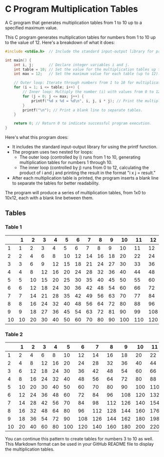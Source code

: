 # C Program Multiplication Tables
A C program that generates multiplication tables from 1 to 10 up to a specified maximum value.

This C program generates multiplication tables for numbers from 1 to 10 up to the value of 12. Here's a breakdown of what it does:

```c
#include <stdio.h>  // Include the standard input-output library for printf.

int main() {
    int i, j;       // Declare integer variables i and j.
    int table = 10; // Set the value for the multiplication tables up to 10.
    int max = 12;   // Set the maximum value for each table (up to 12).

    // Outer loop: Iterate through numbers from 1 to 10 for multiplication tables.
    for (i = 1; i <= table; i++) {
        // Inner loop: Multiply the number (i) with values from 0 to 12.
        for (j = 0; j <= max; j++) {
            printf("%d x %d = %d\n", i, j, i * j); // Print the multiplication equation.
        }
        printf("\n"); // Print a blank line to separate tables.
    }

    return 0; // Return 0 to indicate successful program execution.
}
```

Here's what this program does:
* It includes the standard input-output library for using the printf function.
* The program uses two nested for loops:
    * The outer loop (controlled by i) runs from 1 to 10, generating multiplication tables for numbers 1 through 10.
    * The inner loop (controlled by j) runs from 0 to 12, calculating the product of i and j and printing the result in the format "i x j = result."
* After each multiplication table is printed, the program inserts a blank line to separate the tables for better readability.

The program will produce a series of multiplication tables, from 1x0 to 10x12, each with a blank line between them.


## Tables

### Table 1
|   | 1   | 2   | 3   | 4   | 5   | 6   | 7   | 8   | 9   | 10  | 11  | 12  |
|---|---|---|---|---|---|---|---|---|---|---|---|---|
| 1 | 1  | 2  | 3  | 4  | 5  | 6  | 7  | 8  | 9  | 10 | 11 | 12 |
| 2 | 2  | 4  | 6  | 8  | 10 | 12 | 14 | 16 | 18 | 20 | 22 | 24 |
| 3 | 3  | 6  | 9  | 12 | 15 | 18 | 21 | 24 | 27 | 30 | 33 | 36 |
| 4 | 4  | 8  | 12 | 16 | 20 | 24 | 28 | 32 | 36 | 40 | 44 | 48 |
| 5 | 5  | 10 | 15 | 20 | 25 | 30 | 35 | 40 | 45 | 50 | 55 | 60 |
| 6 | 6  | 12 | 18 | 24 | 30 | 36 | 42 | 48 | 54 | 60 | 66 | 72 |
| 7 | 7  | 14 | 21 | 28 | 35 | 42 | 49 | 56 | 63 | 70 | 77 | 84 |
| 8 | 8  | 16 | 24 | 32 | 40 | 48 | 56 | 64 | 72 | 80 | 88 | 96 |
| 9 | 9  | 18 | 27 | 36 | 45 | 54 | 63 | 72 | 81 | 90 | 99 | 108 |
| 10| 10 | 20 | 30 | 40 | 50 | 60 | 70 | 80 | 90 | 100| 110| 120|

### Table 2
|   | 1   | 2   | 3   | 4   | 5   | 6   | 7   | 8   | 9   | 10  | 11  | 12  |
|---|---|---|---|---|---|---|---|---|---|---|---|---|
| 1 | 2  | 4  | 6  | 8  | 10 | 12 | 14 | 16 | 18 | 20 | 22 | 24 |
| 2 | 4  | 8  | 12 | 16 | 20 | 24 | 28 | 32 | 36 | 40 | 44 | 48 |
| 3 | 6  | 12 | 18 | 24 | 30 | 36 | 42 | 48 | 54 | 60 | 66 | 72 |
| 4 | 8  | 16 | 24 | 32 | 40 | 48 | 56 | 64 | 72 | 80 | 88 | 96 |
| 5 | 10 | 20 | 30 | 40 | 50 | 60 | 70 | 80 | 90 | 100| 110| 120|
| 6 | 12 | 24 | 36 | 48 | 60 | 72 | 84 | 96 | 108| 120| 132| 144|
| 7 | 14 | 28 | 42 | 56 | 70 | 84 | 98 | 112| 126| 140| 154| 168|
| 8 | 16 | 32 | 48 | 64 | 80 | 96 | 112| 128| 144| 160| 176| 192|
| 9 | 18 | 36 | 54 | 72 | 90 | 108| 126| 144| 162| 180| 198| 216|
| 10| 20 | 40 | 60 | 80 | 100| 120| 140| 160| 180| 200| 220| 240|

<!-- Continue with tables for numbers 3 to 10 -->

You can continue this pattern to create tables for numbers 3 to 10 as well. This Markdown format can be used in your GitHub README file to display the multiplication tables.
